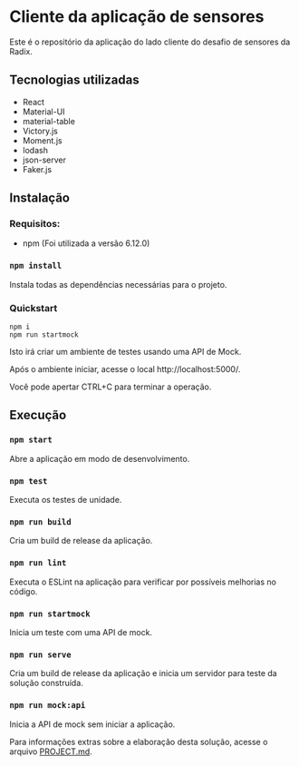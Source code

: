 # Cliente da aplicação de sensores

Este é o repositório da aplicação do lado cliente do desafio de sensores da Radix.

## Tecnologias utilizadas

- React
- Material-UI
- material-table
- Victory.js
- Moment.js
- lodash
- json-server
- Faker.js

## Instalação

### Requisitos:

- npm (Foi utilizada a versão 6.12.0)

### `npm install`
Instala todas as dependências necessárias para o projeto.

### Quickstart

```
npm i
npm run startmock
```

Isto irá criar um ambiente de testes usando uma API de Mock.

Após o ambiente iniciar, acesse o local http://localhost:5000/.

Você pode apertar CTRL+C para terminar a operação.

## Execução

### `npm start`

Abre a aplicação em modo de desenvolvimento.

### `npm test`

Executa os testes de unidade.

### `npm run build`

Cria um build de release da aplicação.

### `npm run lint`

Executa o ESLint na aplicação para verificar por possíveis melhorias no código.

### `npm run startmock`

Inicia um teste com uma API de mock.

### `npm run serve`

Cria um build de release da aplicação e inicia um servidor para teste da solução construída.

### `npm run mock:api`

Inicia a API de mock sem iniciar a aplicação.

Para informações extras sobre a elaboração desta solução, acesse o arquivo [PROJECT.md](./PROJECT.md).